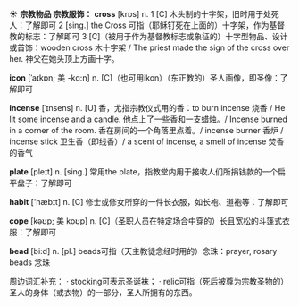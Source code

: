 ☀ <span class="category">**宗教物品 宗教服饰：**</span>
<span class="vocabulary">**cross**</span> [krɒs] 
<span class="definition">n. 1 [C] 木头制的十字架，旧时用于处死人：</span>了解即可 <span class="definition">2 [sing.] the Cross 可指（耶稣钉死在上面的）十字架，作为基督教的标志：</span>了解即可 <span class="definition">3 [C]（被用于作为基督教标志或象征的）十字型物品、设计或首饰：</span>wooden cross 木十字架 / The priest made the sign of the cross over her. 神父在她头顶上方画十字。
           
<span class="vocabulary">**icon**</span> [ˈaɪkɒn; 美 -kɑ:n]
<span class="definition">n. [C]（也可用ikon）（东正教的）圣人画像，即圣像：</span>了解即可           

<span class="vocabulary">**incense**</span> [ˈɪnsens]
<span class="definition">n. [U] 香，尤指宗教仪式用的香：</span>to burn incense 烧香 / He lit some incense and a candle. 他点上了一些香和一支蜡烛。/ Incense burned in a corner of the room. 香在房间的一个角落里点着。/ incense burner 香炉 / incense stick 卫生香（即线香）/ a scent of incense, a smell of incense 焚香的香气

<span class="vocabulary">**plate**</span> [pleɪt] 
<span class="definition">n. [sing.] 常用the plate，指教堂内用于接收人们所捐钱款的一个扁平盘子：</span>了解即可

<span class="vocabulary">**habit**</span> ['hæbɪt] 
<span class="definition">n. [C] 修士或修女所穿的一件长衣服，如长袍、道袍等：</span>了解即可
           
<span class="vocabulary">**cope**</span> [kəʊp; 美 koʊp]
<span class="definition">n. [C]（圣职人员在特定场合中穿的）长且宽松的斗篷式衣服：</span>了解即可

<span class="vocabulary">**bead**</span> [bi:d]
<span class="definition">n. [pl.] beads可指（天主教徒念经时用的）念珠：</span>prayer, rosary beads 念珠

周边词汇补充：
· stocking可表示圣诞袜；
· relic可指（死后被尊为宗教圣物的）圣人的身体（或衣物）的一部分，圣人所拥有的东西。

